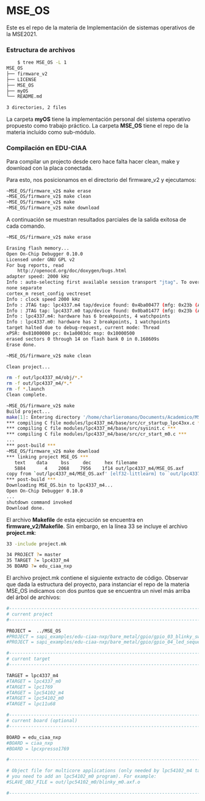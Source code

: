 # MSE_OS
Este es el repo de la materia de Implementación de sistemas operativos de la MSE2021.



### Estructura de archivos

```bash
    $ tree MSE_OS -L 1
MSE_OS
├── firmware_v2
├── LICENSE
├── MSE_OS
├── myOS
└── README.md

3 directories, 2 files
```

La carpeta **myOS** tiene la implementación personal del sistema operativo propuesto como trabajo práctico. La carpeta **MSE_OS** tiene el repo de la materia incluído como sub-módulo.

### Compilación en EDU-CIAA

Para compilar un projecto desde cero hace falta hacer clean, make y download con la placa conectada. 

Para esto, nos posicionamos en el directorio del firmware_v2 y ejecutamos:

```bash
~MSE_OS/firmware_v2$ make erase 
~MSE_OS/firmware_v2$ make clean
~MSE_OS/firmware_v2$ make
~MSE_OS/firmware_v2$ make download 
```

A continuación se muestran resultados parciales de la salida exitosa de cada comando. 

```bash
~MSE_OS/firmware_v2$ make erase 

Erasing flash memory...
Open On-Chip Debugger 0.10.0
Licensed under GNU GPL v2
For bug reports, read
	http://openocd.org/doc/doxygen/bugs.html
adapter speed: 2000 kHz
Info : auto-selecting first available session transport "jtag". To override use 'transport select <transport>'.
none separate
cortex_m reset_config vectreset
Info : clock speed 2000 kHz
Info : JTAG tap: lpc4337.m4 tap/device found: 0x4ba00477 (mfg: 0x23b (ARM Ltd.), part: 0xba00, ver: 0x4)
Info : JTAG tap: lpc4337.m0 tap/device found: 0x0ba01477 (mfg: 0x23b (ARM Ltd.), part: 0xba01, ver: 0x0)
Info : lpc4337.m4: hardware has 6 breakpoints, 4 watchpoints
Info : lpc4337.m0: hardware has 2 breakpoints, 1 watchpoints
target halted due to debug-request, current mode: Thread 
xPSR: 0x81000000 pc: 0x1a0003dc msp: 0x10000500
erased sectors 0 through 14 on flash bank 0 in 0.168609s
Erase done.

~MSE_OS/firmware_v2$ make clean

Clean project...

rm -f out/lpc4337_m4/obj/*.*
rm -f out/lpc4337_m4/*.*
rm -f *.launch
Clean complete.

~MSE_OS/firmware_v2$ make
Build project...
make[1]: Entering directory '/home/charlieromano/Documents/Academico/MSE/OS/MSE_OS/firmware_v2'
*** compiling C file modules/lpc4337_m4/base/src/cr_startup_lpc43xx.c ***
*** compiling C file modules/lpc4337_m4/base/src/sysinit.c ***
*** compiling C file modules/lpc4337_m4/base/src/cr_start_m0.c ***
...
*** post-build ***
~MSE_OS/firmware_v2$ make download 
*** linking project MSE_OS ***
   text	   data	    bss	    dec	    hex	filename
   5884	      4	   2068	   7956	   1f14	out/lpc4337_m4/MSE_OS.axf
copy from `out/lpc4337_m4/MSE_OS.axf' [elf32-littlearm] to `out/lpc4337_m4/MSE_OS.bin' [binary]
*** post-build ***
Downloading MSE_OS.bin to lpc4337_m4...
Open On-Chip Debugger 0.10.0
...
shutdown command invoked
Download done.
```

El archivo **Makefile** de esta ejecución se encuentra en **firmware_v2/Makefile**. Sin embargo, en la línea 33 se incluye el archivo **project.mk**:

```bash
33 -include project.mk

34 PROJECT ?= master
35 TARGET ?= lpc4337_m4
36 BOARD ?= edu_ciaa_nxp

```

El archivo project.mk contiene el siguiente extracto de código. Observar que dada la estructura del proyecto, para instanciar el repo de la materia MSE_OS indicamos con dos puntos que se encuentra un nivel más arriba del árbol de archivos:

```bash
#-------------------------------------------------------------------------------
# current project
#-------------------------------------------------------------------------------

PROJECT =  ../MSE_OS
#PROJECT = sapi_examples/edu-ciaa-nxp/bare_metal/gpio/gpio_03_blinky_switch
#PROJECT = sapi_examples/edu-ciaa-nxp/bare_metal/gpio/gpio_04_led_sequences

#-------------------------------------------------------------------------------
# current target
#-------------------------------------------------------------------------------

TARGET = lpc4337_m4
#TARGET = lpc4337_m0
#TARGET = lpc1769
#TARGET = lpc54102_m4
#TARGET = lpc54102_m0
#TARGET = lpc11u68

#-------------------------------------------------------------------------------
# current board (optional)
#-------------------------------------------------------------------------------

BOARD = edu_ciaa_nxp
#BOARD = ciaa_nxp
#BOARD = lpcxpresso1769

#-------------------------------------------------------------------------------

# Object file for multicore applications (only needed by lpc54102_m4 target if
# you need to add an lpc54102_m0 program). For example:
#SLAVE_OBJ_FILE = out/lpc54102_m0/blinky_m0.axf.o

#-------------------------------------------------------------------------------

```

